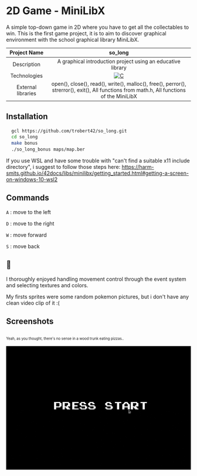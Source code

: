 # 2D Game - MiniLibX

A simple top-down game in 2D where you have to get all the collectables to win. This is the first game project, it is to aim to discover graphical environment with the school graphical library MiniLibX.

|    Project Name    |                                                                       so_long                                                                       |
| :----------------: | :-------------------------------------------------------------------------------------------------------------------------------------------------: |
|    Description     |                                             A graphical introduction project using an educative library                                             |
|    Technologies    | <a href="#"><img alt="C" src="https://custom-icon-badges.demolab.com/badge/C-03599C.svg?logo=c-in-hexagon&logoColor=white&style=for-the-badge"></a> |
| External libraries |     open(), close(), read(), write(), malloc(), free(), perror(), strerror(), exit(), All functions from math.h, All functions of the MiniLibX      |

## Installation

```bash
  gcl https://github.com/trobert42/so_long.git
  cd so_long
  make bonus
  ./so_long_bonus maps/map.ber
```

If you use WSL and have some trouble with "can't find a suitable x11 include directory", i suggest to follow those steps here: https://harm-smits.github.io/42docs/libs/minilibx/getting_started.html#getting-a-screen-on-windows-10-wsl2

## Commands
`A` : move to the left

`D` : move to the right

`W` : move forward

`S` : move back


## 💬
I thoroughly enjoyed handling movement control through the event system and selecting textures and colors.

My firsts sprites were some random pokemon pictures, but i don't have any clean video clip of it :(

## Screenshots

<sub><sub>Yeah, as you thought, there's no sense in a wood trunk eating pizzas..</sub></sub>

![](https://github.com/trobert42/so_long/blob/main/so_long_bonus_clip.gif)
